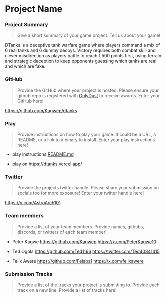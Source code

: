 # Project Name

### Project Summary
> Give a short summary of your game project.
Tell us about your game!

DTanks is a deceptive tank warfare game where players command a mix of 6 real tanks and 6 dummy decoys. Victory requires both combat skill and clever misdirection as players battle to reach 1,500 points first, using terrain and strategic deception to keep opponents guessing which tanks are real and which are fake.

### GitHub
> Provide the GitHub where your project is hosted. Please ensure your github repo is registered with [OnlyDust](https://app.onlydust.com/p/create) to receive awards.
Enter your GitHub here!

https://github.com/Kagwep/dtanks

### Play
> Provide instructions on how to play your game. It could be a URL, a README, or a link to a binary to install.
Enter your play instructions here!

- play instructions [README.md](https://github.com/Kagwep/dtanks/blob/main/README.md)

- play on https://dtanks.vercel.app/

### Twitter
> Provide the projects twitter handle. Please share your submission on socials too for more exposure!
Enter your twitter handle here!

https://x.com/AstroArch101

### Team members
> Provide a list of your team members.
Provide names, githubs, discords, or twitters of each team member!

- Peter Kagwe https://github.com/Kagwep
https://x.com/PeterKagwe10

- Ted Ogola https://github.com/Ted1166 https://twitter.com/Ted40841415
- Felix Awere https://github.com/Felabs1   https://x.com/felixawere

### Submission Tracks
> Provide a list of the tracks your project is submitting to. Provide each track on a new line.
Provide a list of tracks here!
